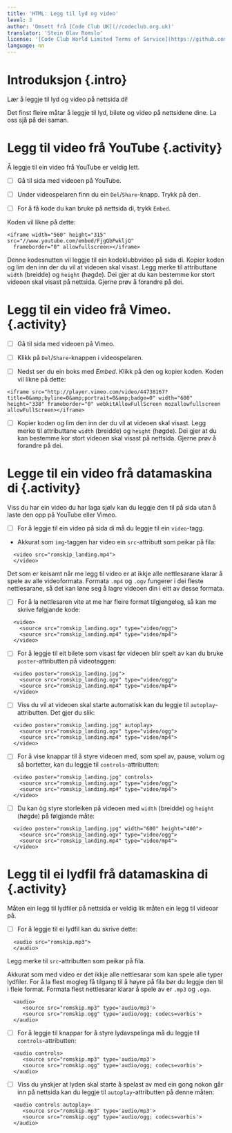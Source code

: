 ```yaml
---
title: 'HTML: Legg til lyd og video'
level: 3
author: 'Omsett frå [Code Club UK](//codeclub.org.uk)'
translator: 'Stein Olav Romslo'
license: '[Code Club World Limited Terms of Service](https://github.com/CodeClub/webdev-curriculum/blob/master/LICENSE.md)'
language: nn
---
```



# Introduksjon {.intro}

Lær å leggje til lyd og video på nettsida di!

Det finst fleire måtar å leggje til lyd, bilete og video på nettsidene dine. La
oss sjå på dei saman.


# Legg til video frå YouTube {.activity}

Å leggje til ein video frå YouTube er veldig lett.

- [ ] Gå til sida med videoen på YouTube.

- [ ] Under videospelaren finn du ein `Del`/`Share`-knapp. Trykk på den.

- [ ] For å få kode du kan bruke på nettsida di, trykk `Embed`.

Koden vil likne på dette:

```
<iframe width="560" height="315" src="//www.youtube.com/embed/FjgQbPwkljQ"
  frameborder="0" allowfullscreen></iframe>
```

Denne kodesnutten vil leggje til ein kodeklubbvideo på sida di. Kopier koden og
lim den inn der du vil at videoen skal visast. Legg merke til attributtane
`width` (breidde) og `height` (høgde). Dei gjer at du kan bestemme kor stort
videoen skal visast på nettsida. Gjerne prøv å forandre på dei.


# Legg til ein video frå Vimeo. {.activity}

- [ ] Gå til sida med videoen på Vimeo.

- [ ] Klikk på `Del`/`Share`-knappen i videospelaren.

- [ ] Nedst ser du ein boks med _Embed_. Klikk på den og kopier koden. Koden vil
  likne på dette:

```
<iframe src="http://player.vimeo.com/video/44738167?title=0&amp;byline=0&amp;portrait=0&amp;badge=0" width="600" height="338" frameborder="0" webkitAllowFullScreen mozallowfullscreen allowFullScreen></iframe>
```

- [ ] Kopier koden og lim den inn der du vil at videoen skal visast. Legg merke
  til attributtane `width` (breidde) og `height` (høgde). Dei gjer at du kan
  bestemme kor stort videoen skal visast på nettsida. Gjerne prøv å forandre på
  dei.


# Legge til ein video frå datamaskina di {.activity}

Viss du har ein video du har laga sjølv kan du leggje den til på sida utan å
laste den opp på YouTube eller Vimeo.

- [ ] For å leggje til ein video på sida di må du leggje til ein `video`-tagg.
- Akkurat som `img`-taggen har video ein `src`-attributt som peikar på fila:

```
  <video src="romskip_landing.mp4">
  </video>
```

Det som er keisamt når me legg til video er at ikkje alle nettlesarane klarar å
spele av alle videoformata. Formata `.mp4` og `.ogv` fungerer i dei fleste
nettlesarane, så det kan løne seg å lagre videoen din i eitt av desse formata.

- [ ] For å la nettlesaren vite at me har fleire format tilgjengeleg, så kan me
  skrive følgjande kode:

```
  <video>
    <source src="romskip_landing.ogv" type="video/ogg">
    <source src="romskip_landing.mp4" type="video/mp4">
  </video>
```

- [ ] For å leggje til eit bilete som visast før videoen blir spelt av kan du
  bruke `poster`-attributten på videotaggen:

```
  <video poster="romskip_landing.jpg">
    <source src="romskip_landing.ogv" type="video/ogg">
    <source src="romskip_landing.mp4" type="video/mp4">
  </video>
```

- [ ] Viss du vil at videoen skal starte automatisk kan du leggje til
  `autoplay`-attributten. Det gjer du slik:

```
  <video poster="romskip_landing.jpg" autoplay>
    <source src="romskip_landing.ogv" type="video/ogg">
    <source src="romskip_landing.mp4" type="video/mp4">
  </video>
```

- [ ] For å vise knappar til å styre videoen med, som spel av, pause, volum og
  så bortetter, kan du leggje til `controls`-attributten:

```
  <video poster="romskip_landing.jpg" controls>
    <source src="romskip_landing.ogv" type="video/ogg">
    <source src="romskip_landing.mp4" type="video/mp4">
  </video>
```

- [ ] Du kan òg styre storleiken på videoen med `width` (breidde) og `height`
  (høgde) på følgjande måte:

```
  <video poster="romskip_landing.jpg" width="600" height="400">
    <source src="romskip_landing.ogv" type="video/ogg">
    <source src="romskip_landing.mp4" type="video/mp4">
  </video>
```


# Legg til ei lydfil frå datamaskina di {.activity}

Måten ein legg til lydfiler på nettsida er veldig lik måten ein legg til videoar
på.

- [ ] For å leggje til ei lydfil kan du skrive dette:

```
  <audio src="romskip.mp3">
  </audio>
```

Legg merke til `src`-attributten som peikar på fila.

Akkurat som med video er det ikkje alle nettlesarar som kan spele alle typer
lydfiler. For å la flest mogleg få tilgang til å høyre på fila bør du leggje den
til i fleie format. Formata flest nettlesarar klarar å spele av er `.mp3` og
`.oga`.

```
  <audio>
     <source src="romskip.mp3" type='audio/mp3'>
     <source src="romskip.ogg" type='audio/ogg; codecs=vorbis'>
  </audio>
```

- [ ] For å leggje til knappar for å styre lydavspelinga må du leggje til
  `controls`-attributten:

```
  <audio controls>
     <source src="romskip.mp3" type='audio/mp3'>
     <source src="romskip.ogg" type='audio/ogg; codecs=vorbis'>
  </audio>
```

- [ ] Viss du ynskjer at lyden skal starte å spelast av med ein gong nokon går
  inn på nettsida kan du leggje til `autoplay`-attributten på denne måten:

```
  <audio controls autoplay>
     <source src="romskip.mp3" type='audio/mp3'>
     <source src="romskip.ogg" type='audio/ogg; codecs=vorbis'>
  </audio>
```
